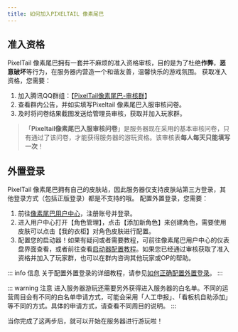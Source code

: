 ```yaml
---
title: 如何加入PIXELTAIL 像素尾巴
---
```


## 准入资格
PixelTail 像素尾巴拥有一套并不麻烦的准入资格审核，目的是为了杜绝**作弊**，**恶意破坏**等行为，在服务器内营造一个和谐友善，温馨快乐的游戏氛围。
获取准入资格，您需要：
1. 加入腾讯QQ群组：【[PixelTail像素尾巴-审核群](https://qm.qq.com/q/XoZtq3JjuA)】
2. 查看群内公告，并如实填写Pixeltail 像素尾巴入服审核问卷。
3. 及时将问卷结果截图发送给管理员审核，获取并加入玩家群。

> 「**Pixeltail像素尾巴入服审核问卷**」是服务器现在采用的基本审核问卷，只有通过了该问卷，才能获得服务器的游玩资格。该审核表**每人每天只能填写一次**！

## 外置登录

PixelTail 像素尾巴拥有自己的皮肤站，因此服务器仅支持皮肤站第三方登录，其他登录方式（包括正版登录）都是不支持的哦。
配置外置登录，您需要：
1. 前往[像素尾巴用户中心](https://skin.pixeltail.cn)，注册账号并登录。
2. 进入用户中心打开【角色管理】，点击【添加新角色】来创建角色，需要使用皮肤可以点击【我的衣柜】对角色皮肤进行配置。
3. 配置您的启动器！如果有疑问或者需要教程，可前往像素尾巴用户中心的仪表盘界面查看，或者前往查看[启动器配置教程](https://blessing.netlify.app/yggdrasil-api/authlib-injector.html#%E9%85%8D%E7%BD%AE%E5%90%AF%E5%8A%A8%E5%99%A8)。如果您已经通过审核获取了准入资格并加入了玩家群，也可以在群内咨询其他玩家或OP的帮助。

::: info 信息
关于配置外置登录的详细教程，请参见[如何正确配置外置登录](./authlib.md)。
:::

::: warning 注意
进入服务器游玩还需要另外获得进入服务器的白名单。不同的运营周目会有不同的白名单申请方式，可能会采用「人工申报」、「看板机自助添加」等不同的方式。具体的申请方式，请查看不同周目的说明。
:::

当你完成了这两步后，就可以开始在服务器进行游玩啦！
